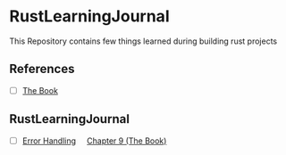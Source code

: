# RustLearningJournal
This Repository contains few things learned during building rust projects 
## References 
- [ ] [The Book](https://doc.rust-lang.org/book/)


## RustLearningJournal
- [ ] [Error Handling](www.google.com) &nbsp;&nbsp;&nbsp; [Chapter 9 (The Book)](https://doc.rust-lang.org/book/ch09-00-error-handling.html)
      
